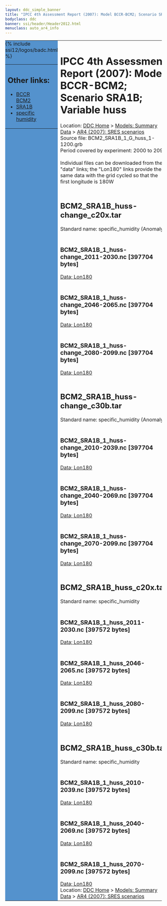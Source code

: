 ```yaml
---
layout: ddc_simple_banner
title: "IPCC 4th Assessment Report (2007): Model BCCR-BCM2; Scenario SRA1B; Variable huss"
bodyclass: ddc
banner: ssi/header/Header2012.html
menuclass: auto_ar4_info
---
```



<table width="100%" border="0" cellspacing="0" cellpadding="0" style="border-collapse: collapse;">
<tr style="margin:0;padding:0;border:0;">
<td style="margin:0;padding:0;border:0;height:1pt;width:150pt;background:#5492CD;" valign="top" >

<div id="lh-col2" class="auto_ar4_info">
<table class="menumain" bgcolor="#5492CD" cellspacing="0" width="100%" border="0">
<tr><td>
<h2> Other links:</h2>
<ul>
<li><a href="/auto/ar4/model-BCCR-BCM2.html">BCCR<br/>BCM2</a></li>
<li><a href="/auto/ar4/scenario-SRA1B.html">SRA1B</a></li>
<li><a href="/auto/ar4/var-specific_humidity.html">specific humidity</a></li>
</ul>
</td></tr>
{% include ssi12/logos/badc.html %}
</table>
</div>
</td>
<td><h1>IPCC 4th Assessment Report (2007): Model BCCR-BCM2; Scenario SRA1B; Variable huss</h1>

<!-- Breadcrumb1 -->
<div id="breadcrumb1" align="left">
Location: <a href="/index.html">DDC Home</a> > <a href="/sim/gcm_clim/">Models: Summary Data</a>
> <a href="/sim/gcm_clim/SRES_AR4/index.html">AR4 (2007): SRES scenarios</a>
</div>
<!-- End of Breadcrumb1 -->Source file: BCM2_SRA1B_1_G_huss_1-1200.grb
<br/>
Period covered by experiment: 2000 to 2099<br/>
<br/>Individual files can be downloaded from the "data" links; the "Lon180" links provide the same data
         with the grid cycled so that the first longitude is 180W<br/>
<br/><h2>BCM2_SRA1B_huss-change_c20x.tar</h2>
Standard name: specific_humidity (Anomaly)<br>
<br/><h3>BCM2_SRA1B_1_huss-change_2011-2030.nc [397704 bytes]</h3>
<a href="/cgi-bin/downl/ar4_nc/huss/BCM2_SRA1B_1_huss-change_2011-2030.nc">Data; </a><a href="/cgi-bin/downl/ar4_nc/huss/BCM2_SRA1B_1_huss-change_2011-2030.cyto180.nc"> Lon180</a><br/>
<br/><h3>BCM2_SRA1B_1_huss-change_2046-2065.nc [397704 bytes]</h3>
<a href="/cgi-bin/downl/ar4_nc/huss/BCM2_SRA1B_1_huss-change_2046-2065.nc">Data; </a><a href="/cgi-bin/downl/ar4_nc/huss/BCM2_SRA1B_1_huss-change_2046-2065.cyto180.nc"> Lon180</a><br/>
<br/><h3>BCM2_SRA1B_1_huss-change_2080-2099.nc [397704 bytes]</h3>
<a href="/cgi-bin/downl/ar4_nc/huss/BCM2_SRA1B_1_huss-change_2080-2099.nc">Data; </a><a href="/cgi-bin/downl/ar4_nc/huss/BCM2_SRA1B_1_huss-change_2080-2099.cyto180.nc"> Lon180</a><br/>
<br/><h2>BCM2_SRA1B_huss-change_c30b.tar</h2>
Standard name: specific_humidity (Anomaly)<br>
<br/><h3>BCM2_SRA1B_1_huss-change_2010-2039.nc [397704 bytes]</h3>
<a href="/cgi-bin/downl/ar4_nc/huss/BCM2_SRA1B_1_huss-change_2010-2039.nc">Data; </a><a href="/cgi-bin/downl/ar4_nc/huss/BCM2_SRA1B_1_huss-change_2010-2039.cyto180.nc"> Lon180</a><br/>
<br/><h3>BCM2_SRA1B_1_huss-change_2040-2069.nc [397704 bytes]</h3>
<a href="/cgi-bin/downl/ar4_nc/huss/BCM2_SRA1B_1_huss-change_2040-2069.nc">Data; </a><a href="/cgi-bin/downl/ar4_nc/huss/BCM2_SRA1B_1_huss-change_2040-2069.cyto180.nc"> Lon180</a><br/>
<br/><h3>BCM2_SRA1B_1_huss-change_2070-2099.nc [397704 bytes]</h3>
<a href="/cgi-bin/downl/ar4_nc/huss/BCM2_SRA1B_1_huss-change_2070-2099.nc">Data; </a><a href="/cgi-bin/downl/ar4_nc/huss/BCM2_SRA1B_1_huss-change_2070-2099.cyto180.nc"> Lon180</a><br/>
<br/><h2>BCM2_SRA1B_huss_c20x.tar</h2>
Standard name: specific_humidity<br>
<br/><h3>BCM2_SRA1B_1_huss_2011-2030.nc [397572 bytes]</h3>
<a href="/cgi-bin/downl/ar4_nc/huss/BCM2_SRA1B_1_huss_2011-2030.nc">Data; </a><a href="/cgi-bin/downl/ar4_nc/huss/BCM2_SRA1B_1_huss_2011-2030.cyto180.nc"> Lon180</a><br/>
<br/><h3>BCM2_SRA1B_1_huss_2046-2065.nc [397572 bytes]</h3>
<a href="/cgi-bin/downl/ar4_nc/huss/BCM2_SRA1B_1_huss_2046-2065.nc">Data; </a><a href="/cgi-bin/downl/ar4_nc/huss/BCM2_SRA1B_1_huss_2046-2065.cyto180.nc"> Lon180</a><br/>
<br/><h3>BCM2_SRA1B_1_huss_2080-2099.nc [397572 bytes]</h3>
<a href="/cgi-bin/downl/ar4_nc/huss/BCM2_SRA1B_1_huss_2080-2099.nc">Data; </a><a href="/cgi-bin/downl/ar4_nc/huss/BCM2_SRA1B_1_huss_2080-2099.cyto180.nc"> Lon180</a><br/>
<br/><h2>BCM2_SRA1B_huss_c30b.tar</h2>
Standard name: specific_humidity<br>
<br/><h3>BCM2_SRA1B_1_huss_2010-2039.nc [397572 bytes]</h3>
<a href="/cgi-bin/downl/ar4_nc/huss/BCM2_SRA1B_1_huss_2010-2039.nc">Data; </a><a href="/cgi-bin/downl/ar4_nc/huss/BCM2_SRA1B_1_huss_2010-2039.cyto180.nc"> Lon180</a><br/>
<br/><h3>BCM2_SRA1B_1_huss_2040-2069.nc [397572 bytes]</h3>
<a href="/cgi-bin/downl/ar4_nc/huss/BCM2_SRA1B_1_huss_2040-2069.nc">Data; </a><a href="/cgi-bin/downl/ar4_nc/huss/BCM2_SRA1B_1_huss_2040-2069.cyto180.nc"> Lon180</a><br/>
<br/><h3>BCM2_SRA1B_1_huss_2070-2099.nc [397572 bytes]</h3>
<a href="/cgi-bin/downl/ar4_nc/huss/BCM2_SRA1B_1_huss_2070-2099.nc">Data; </a><a href="/cgi-bin/downl/ar4_nc/huss/BCM2_SRA1B_1_huss_2070-2099.cyto180.nc"> Lon180</a><br/>
<!-- Breadcrumb2 -->
<div id="breadcrumb2" align="left">
Location: <a href="/index.html">DDC Home</a> > <a href="/sim/gcm_clim/">Models: Summary Data</a>
> <a href="/sim/gcm_clim/SRES_AR4/index.html">AR4 (2007): SRES scenarios</a>
</div>
<!-- End of Breadcrumb2 --></td></tr></table>
